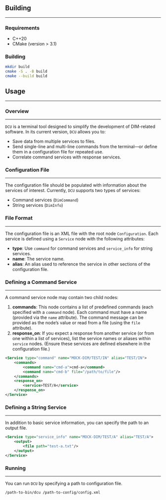 
## Building
---
### Requirements
- C++20
- CMake (version > 3.1)
### Building

```bash
mkdir build
cmake -S . -B build
cmake --build build
```

## Usage
---
### Overview
---

`DCU` is a terminal tool designed to simplify the development of DIM-related software. In its current version, `DCU` allows you to:

- Save data from multiple services to files.
- Send single-line and multi-line commands from the terminal—or define them in a configuration file for repeated use.
- Correlate command services with response services.

### Configuration File
---

The configuration file should be populated with information about the services of interest. Currently, `DCU` supports two types of services:

- Command services (`DimCommand`)
- String services (`DimInfo`)

### File Format
---

The configuration file is an XML file with the root node `Configuration`. Each service is defined using a `Service` node with the following attributes:

- **type**: Use `command` for command services and `service_info` for string services.
- **name**: The service name.
- **alias**: An alias used to reference the service in other sections of the configuration file.

### Defining a Command Service
---

A command service node may contain two child nodes:

1. **commands**: This node contains a list of predefined commands (each specified with a `command` node). Each command must have a name (provided via the `name` attribute). The command message can be provided as the node’s value or read from a file (using the `file` attribute).
2. **response_on**: If you expect a response from another service (or from one within a list of services), list the service names or aliases within `service` nodes. (Ensure these services are defined elsewhere in the configuration file.)

```xml
<Service type="command" name="MOCK-DIM/TEST/IN" alias="TEST/IN">
    <commands>
        <command name="cmd-a">cmd-a</command>
        <command name="cmd-b" file="/path/to/file"/>
    </commands>
    <response_on>
        <service>TEST/A</service>
    </response_on>
</Service>
```

### Defining a String Service
---

In addition to basic service information, you can specify the path to an output file.

```xml
<Service type="service_info" name="MOCK-DIM/TEST/A" alias="TEST/A">
    <output>
        <file path="test-a.txt"/>
    </output>
</Service>
```

### Running 
---

You can run `DCU` by specifying a path to configuration file.
```
/path-to-bin/dcu /path-to-config/config.xml
```
